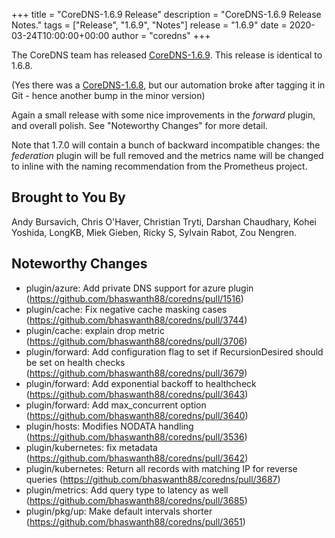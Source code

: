 +++
title = "CoreDNS-1.6.9 Release"
description = "CoreDNS-1.6.9 Release Notes."
tags = ["Release", "1.6.9", "Notes"]
release = "1.6.9"
date = 2020-03-24T10:00:00+00:00
author = "coredns"
+++

The CoreDNS team has released
[CoreDNS-1.6.9](https://github.com/bhaswanth88/coredns/releases/tag/v1.6.9). This release is identical
to 1.6.8.

(Yes there was a [CoreDNS-1.6.8](https://github.com/bhaswanth88/coredns/releases/tag/v1.6.8), but our
automation broke after tagging it in Git - hence another bump in the minor version)

Again a small release with some nice improvements in the *forward* plugin, and overall polish. See
"Noteworthy Changes" for more detail.

Note that 1.7.0 will contain a bunch of backward incompatible changes: the *federation* plugin will
be full removed and the metrics name will be changed to inline with the naming recommendation from
the Prometheus project.

## Brought to You By

Andy Bursavich,
Chris O'Haver,
Christian Tryti,
Darshan Chaudhary,
Kohei Yoshida,
LongKB,
Miek Gieben,
Ricky S,
Sylvain Rabot,
Zou Nengren.

## Noteworthy Changes

* plugin/azure: Add private DNS support for azure plugin (https://github.com/bhaswanth88/coredns/pull/1516)
* plugin/cache: Fix negative cache masking cases (https://github.com/bhaswanth88/coredns/pull/3744)
* plugin/cache: explain drop metric (https://github.com/bhaswanth88/coredns/pull/3706)
* plugin/forward: Add configuration flag to set if RecursionDesired should be set on health checks (https://github.com/bhaswanth88/coredns/pull/3679)
* plugin/forward: Add exponential backoff to healthcheck (https://github.com/bhaswanth88/coredns/pull/3643)
* plugin/forward: Add max_concurrent option (https://github.com/bhaswanth88/coredns/pull/3640)
* plugin/hosts: Modifies NODATA handling (https://github.com/bhaswanth88/coredns/pull/3536)
* plugin/kubernetes: fix metadata (https://github.com/bhaswanth88/coredns/pull/3642)
* plugin/kubernetes: Return all records with matching IP for reverse queries (https://github.com/bhaswanth88/coredns/pull/3687)
* plugin/metrics: Add query type to latency as well (https://github.com/bhaswanth88/coredns/pull/3685)
* plugin/pkg/up: Make default intervals shorter (https://github.com/bhaswanth88/coredns/pull/3651)
